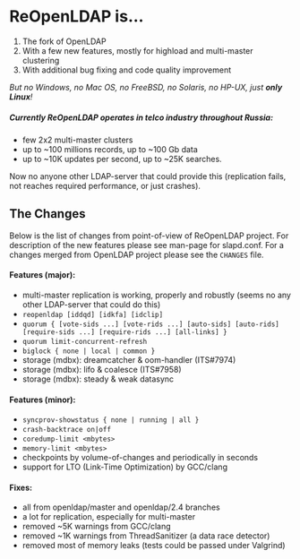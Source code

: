 ReOpenLDAP is...
=================
1. The fork of OpenLDAP
2. With a few new features, mostly for highload and multi-master clustering
3. With additional bug fixing and code quality improvement

*But no Windows, no Mac OS, no FreeBSD, no Solaris, no HP-UX, just __only Linux__!*


##### Currently ReOpenLDAP operates in telco industry throughout Russia:
 * few 2x2 multi-master clusters
 * up to ~100 millions records, up to ~100 Gb data
 * up to ~10K updates per second, up to ~25K searches.

Now no anyone other LDAP-server that could provide this
(replication fails, not reaches required performance,
or just crashes).


The Changes
-----------------

Below is the list of changes from point-of-view of ReOpenLDAP project.
For description of the new features please see man-page for slapd.conf.
For a changes merged from OpenLDAP project please see the `CHANGES` file.

#### Features (major):
 * multi-master replication is working, properly and robustly (seems no any other LDAP-server that could do this)
 * `reopenldap [iddqd] [idkfa] [idclip]`
 * `quorum { [vote-sids ...] [vote-rids ...] [auto-sids] [auto-rids] [require-sids ...] [require-rids ...] [all-links] }`
 * `quorum limit-concurrent-refresh`
 * `biglock { none | local | common }`
 * storage (mdbx): dreamcatcher & oom-handler (ITS#7974)
 * storage (mdbx): lifo & coalesce (ITS#7958)
 * storage (mdbx): steady & weak datasync

#### Features (minor):
 * `syncprov-showstatus { none | running | all }`
 * `crash-backtrace on|off`
 * `coredump-limit <mbytes>`
 * `memory-limit <mbytes>`
 * checkpoints by volume-of-changes and periodically in seconds
 * support for LTO (Link-Time Optimization) by GCC/clang

#### Fixes:
 * all from openldap/master and openldap/2.4 branches
 * a lot for replication, especially for multi-master
 * removed ~5K warnings from GCC/clang
 * removed ~1K warnings from ThreadSanitizer (a data race detector)
 * removed most of memory leaks (tests could be passed under Valgrind)
